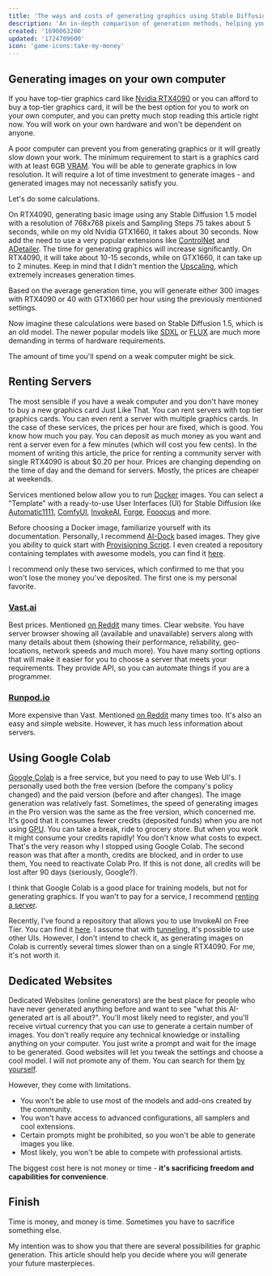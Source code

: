 ```yaml
---
title: 'The ways and costs of generating graphics using Stable Diffusion'
description: 'An in-depth comparison of generation methods, helping you choose between investing in hardware, renting cloud services, or using web platforms. Includes practical insights on costs, performance, and limitations.'
created: '1690063200'
updated: '1724709600'
icon: 'game-icons:take-my-money'
---
```


## Generating images on your own computer

If you have top-tier graphics card like
[Nvidia RTX4090](https://www.nvidia.com/en-us/geforce/graphics-cards/40-series/rtx-4090/)
or you can afford to buy a top-tier graphics card, it will be the best option
for you to work on your own computer, and you can pretty much stop reading this
article right now. You will work on your own hardware and won't be dependent on
anyone.

A poor computer can prevent you from generating graphics or it will greatly slow
down your work. The minimum requirement to start is a graphics card with at
least 6GB [VRAM](https://en.wikipedia.org/wiki/Video_random-access_memory). You
will be able to generate graphics in low resolution. It will require a lot of
time investment to generate images - and generated images may not necessarily
satisfy you.

<!-- In short, the more VRAM you have, the higher resolution images you can generate. -->

Let's do some calculations.

On RTX4090, generating basic image using any Stable Diffusion 1.5 model with a
resolution of 768x768 pixels and Sampling Steps 75 takes about 5 seconds, while
on my old Nvidia GTX1660, it takes about 30 seconds. Now add the need to use a
very popular extensions like
[ControlNet](https://github.com/lllyasviel/ControlNet) and
[ADetailer](https://github.com/Bing-su/adetailer). The time for generating
graphics will increase significantly. On RTX4090, it will take about 10-15
seconds, while on GTX1660, it can take up to 2 minutes. Keep in mind that I
didn't mention the [Upscaling](https://stable-diffusion-art.com/ai-upscaler/),
which extremely increases generation times.

Based on the average generation time, you will generate either 300 images with
RTX4090 or 40 with GTX1660 per hour using the previously mentioned settings.

Now imagine these calculations were based on Stable Diffusion 1.5, which is an
old model. The newer popular models like
[SDXL](https://stability.ai/news/stable-diffusion-sdxl-1-announcement) or
[FLUX](https://blackforestlabs.ai/) are much more demanding in terms of hardware
requirements.

The amount of time you'll spend on a weak computer might be sick.

## Renting Servers

The most sensible if you have a weak computer and you don't have money to buy a
new graphics card Just Like That. You can rent servers with top tier graphics
cards. You can even rent a server with multiple graphics cards. In the case of
these services, the prices per hour are fixed, which is good. You know how much
you pay. You can deposit as much money as you want and rent a server even for a
few minutes (which will cost you few cents). In the moment of writing this
article, the price for renting a community server with single RTX4090 is about
$0.20 per hour. Prices are changing depending on the time of day and the demand
for servers. Mostly, the prices are cheaper at weekends.

Services mentioned below allow you to run
[Docker](https://docs.docker.com/get-started/overview/) images. You can select a
"Template" with a ready-to-use User Interfaces (UI) for Stable Diffusion like
[Automatic1111](https://github.com/AUTOMATIC1111/stable-diffusion-webui),
[ComfyUI](https://github.com/comfyanonymous/ComfyUI),
[InvokeAI](https://github.com/invoke-ai/InvokeAI),
[Forge](https://github.com/lllyasviel/stable-diffusion-webui-forge),
[Fooocus](https://github.com/lllyasviel/Fooocus) and more.

Before choosing a Docker image, familiarize yourself with its documentation.
Personally, I recommend [AI-Dock](https://github.com/ai-dock) based images. They
give you ability to quick start with
[Provisioning Script](https://github.com/ai-dock/base-image/wiki/4.0-Running-the-Image#provisioning-script).
I even created a repository containing templates with awesome models, you can
find it [here](https://github.com/Avaray/stable-diffusion-templates).

I recommend only these two services, which confirmed to me that you won't lose
the money you've deposited. The first one is my personal favorite.

### [Vast.ai](https://cloud.vast.ai/?ref_id=62878&creator_id=42512&name=null)

Best prices. Mentioned
[on Reddit](https://www.reddit.com/r/StableDiffusion/search/?q=vast.ai&restrict_sr=1&type=comment&sort=top)
many times. Clear website. You have server browser showing all (available and
unavailable) servers along with many details about them (showing their
performance, reliability, geo-locations, network speeds and much more). You have
many sorting options that will make it easier for you to choose a server that
meets your requirements. They provide API, so you can automate things if you are
a programmer.

### [Runpod.io](https://runpod.io?ref=gzvzzzv9)

More expensive than Vast. Mentioned
[on Reddit](https://www.reddit.com/r/StableDiffusion/search/?q=runpod.io&restrict_sr=1&type=comment&sort=top)
many times too. It's also an easy and simple website. However, it has much less
information about servers.

## Using Google Colab

[Google Colab](https://colab.research.google.com/) is a free service, but you
need to pay to use Web UI's. I personally used both the free version (before the
company's policy changed) and the paid version (before and after changes). The
image generation was relatively fast. Sometimes, the speed of generating images
in the Pro version was the same as the free version, which concerned me. It's
good that it consumes fewer credits (deposited funds) when you are not using
[GPU](https://en.wikipedia.org/wiki/Graphics_processing_unit). You can take a
break, ride to grocery store. But when you work it might consume your credits
rapidly! You don't know what costs to expect. That's the very reason why I
stopped using Google Colab. The second reason was that after a month, credits
are blocked, and in order to use them, You need to reactivate Colab Pro. If this
is not done, all credits will be lost after 90 days (seriously, Google?).

I think that Google Colab is a good place for training models, but not for
generating graphics. If you wan't to pay for a service, I recommend
[renting a server](/the-ways-and-costs-of-generating-graphics-using-stable-diffusion#renting-servers).

Recently, I've found a repository that allows you to use InvokeAI on Free Tier.
You can find it [here](https://github.com/i-huzaifa-arshad/InvokeAi-Colab). I
assume that with [tunneling](https://ngrok.com/our-product/secure-tunnels), it's
possible to use other UIs. However, I don't intend to check it, as generating
images on Colab is currently several times slower than on a single RTX4090. For
me, it's not worth it.

## Dedicated Websites

Dedicated Websites (online generators) are the best place for people who have
never generated anything before and want to see "what this AI-generated art is
all about?". You'll most likely need to register, and you'll receive virtual
currency that you can use to generate a certain number of images. You don't
really require any technical knowledge or installing anything on your computer.
You just write a prompt and wait for the image to be generated. Good websites
will let you tweak the settings and choose a cool model. I will not promote any
of them. You can search for them
[by yourself](https://www.perplexity.ai/search/list-of-online-ai-art-generato-yhjt_nEcR0qd4WlJdSfx8Q).

However, they come with limitations.

- You won't be able to use most of the models and add-ons created by the
  community.
- You won't have access to advanced configurations, all samplers and cool
  extensions.
- Certain prompts might be prohibited, so you won't be able to generate images
  you like.
- Most likely, you won't be able to compete with professional artists.

The biggest cost here is not money or time - **it's sacrificing freedom and
capabilities for convenience**.

## Finish

Time is money, and money is time. Sometimes you have to sacrifice something
else.

My intention was to show you that there are several possibilities for graphic
generation. This article should help you decide where you will generate your
future masterpieces.
